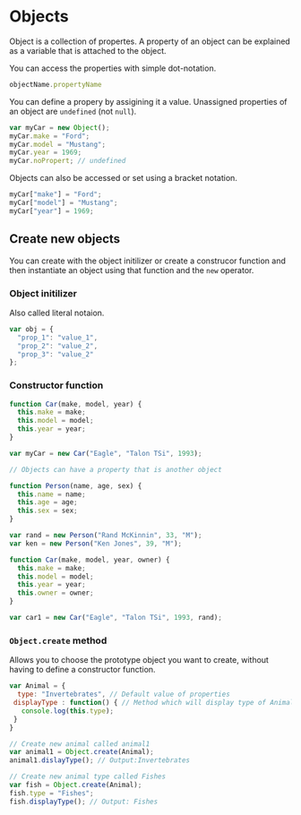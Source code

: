 # Objects 

Object is a collection of propertes. A property of an object can be explained as a variable that is attached to the object. 

You can access the properties with simple dot-notation.

```js
objectName.propertyName
```

You can define a propery by assigining it a value. Unassigned properties of an object are ```undefined``` (not ```null```). 

```js
var myCar = new Object();
myCar.make = "Ford";
myCar.model = "Mustang";
myCar.year = 1969;
myCar.noPropert; // undefined
```

Objects can also be accessed or set using a bracket notation.

```js
myCar["make"] = "Ford";
myCar["model"] = "Mustang";
myCar["year"] = 1969;
```

## Create new objects

You can create with the object initilizer or create a construcor function and then instantiate an object using that function and the ```new``` operator.

### Object initilizer

Also called literal notaion.

```js
var obj = {
  "prop_1": "value_1",
  "prop_2": "value_2",
  "prop_3": "value_2"
};
```

### Constructor function

```js
function Car(make, model, year) {
  this.make = make;
  this.model = model;
  this.year = year;
}

var myCar = new Car("Eagle", "Talon TSi", 1993);

// Objects can have a property that is another object

function Person(name, age, sex) {
  this.name = name;
  this.age = age;
  this.sex = sex;
}

var rand = new Person("Rand McKinnin", 33, "M");
var ken = new Person("Ken Jones", 39, "M");

function Car(make, model, year, owner) {
  this.make = make;
  this.model = model;
  this.year = year;
  this.owner = owner;
}

var car1 = new Car("Eagle", "Talon TSi", 1993, rand);
```

### ```Object.create``` method

Allows you to choose the prototype object you want to create, without having to define a constructor function.

```js
var Animal = {
  type: "Invertebrates", // Default value of properties
 displayType : function() { // Method which will display type of Animal
   console.log(this.type);
 } 
}

// Create new animal called animal1
var animal1 = Object.create(Animal);
animal1.dislayType(); // Output:Invertebrates

// Create new animal type called Fishes
var fish = Object.create(Animal);
fish.type = "Fishes";
fish.displayType(); // Output: Fishes
```